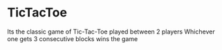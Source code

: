 # TicTacToe
Its the classic game of Tic-Tac-Toe played between 2 players
Whichever one gets 3 consecutive blocks wins the game
